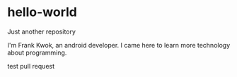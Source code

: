# hello-world
Just another repository

I'm Frank Kwok, an android developer. I came here to learn more technology about programming.

test pull request
